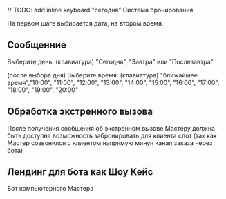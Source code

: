 // TODO: add inline keyboard "сегодня"
Система бронирования:

На первом шаге выбирается дата, на втором время. 

## Сообщенние
Выберите день: 
(клавиатура) "Сегодня", "Завтра" или "Послезавтра".

(после выбора дня)
Выберите время:
(клавиатура) "ближайшее время","10:00", "11:00", "12:00", "13:00", "14:00", "15:00", "16:00", "17:00", "18:00", "19:00", "20:00"

## Обработка экстренного вызова
После получения сообщения об экстренном вызове Мастеру должна быть доступна
возможность забронировать для клиента слот (так как Мастер созвонился с клиентом напрямую минуя канал заказа через бота)

## Лендинг для бота как Шоу Кейс
Бот компьютерного Мастера

